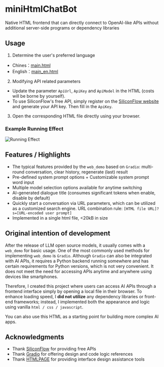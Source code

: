# miniHtmlChatBot
Native HTML frontend that can directly connect to OpenAI-like APIs without additional server-side programs or dependency libraries

## Usage
1. Determine the user's preferred language
- Chines：[main.html](main.html)
- English：[main_en.html](main_en.html)
2. Modifying API related parameters
- Update the parameter `ApiUrl`, `ApiKey` and `ApiModel` in the HTML (costs will be borne by yourself).
- To use SiliconFlow's free API, simply register on the [SiliconFlow website](https://siliconflow.cn/) and generate your API key. Then fill in the `ApiKey`.
3. Open the corresponding HTML file directly using your browser.

### Example Running Effect
<img src="https://i.ibb.co/NK53JRZ/image.png" alt="Running Effect"></img>

## Features / Highlights
- The typical features provided by the `web_demo` based on `Gradio`: multi-round conversation, clear history, regenerate (last) result
- Pre-defined system prompt options + Customizable system prompt word input
- Multiple model selection options available for anytime switching
- AI-generated dialogue title (consumes significant tokens when enable, disable by default)
- Quickly start a conversation via URL parameters, which can be utilized as a customized search engine. URL combination rule: `[HTML file URL]?s=[URL-encoded user prompt]`
- Implemented in a single html file, <20kB in size

## Original intention of development
After the release of LLM open source models, it usually comes with a `web_demo` for basic usage. One of the most commonly used methods for implementing `web_demo` is `Gradio`. Although `Gradio` can also be integrated with AI APIs, it requires a Python backend running somewhere and has certain requirements for Python versions, which is not very convenient. It does not meet the need for accessing APIs anytime and anywhere using devices like smartphones.

Therefore, I created this project where users can access AI APIs through a frontend interface simply by opening a local file in their browser. To enhance loading speed, I **did not utilize** any dependency libraries or front-end frameworks; instead, I implemented both the appearance and logic using vanilla `html / css / javascript`.

You can also use this HTML as a starting point for building more complex AI apps.

## Acknowledgments
- Thank [SiliconFlow](https://siliconflow.cn/) for providing free APIs
- Thank [Gradio](https://www.gradio.app/) for offering design and code logic references
- Thank [HTMLPAGE](https://htmlpage.cn/) for providing interface design assistance tools
